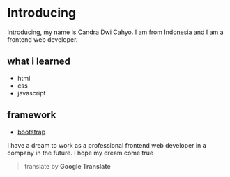 # Introducing

Introducing, my name is Candra Dwi Cahyo.  I am from Indonesia and I am a frontend web developer.


## what i learned

* html
* css
* javascript

## framework

* [bootstrap](https://getbootstrap.com)


I have a dream to work as a professional frontend web developer in a company in the future.  I hope my dream come true


> translate by **Google Translate**
